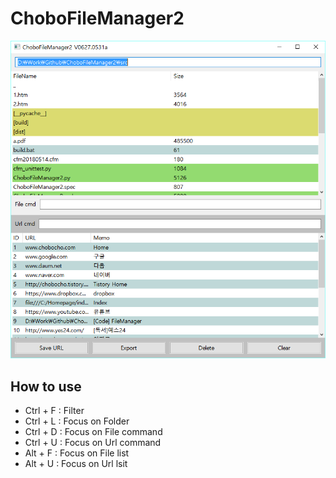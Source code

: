 # ChoboFileManager2
![screen shot](https://github.com/chobocho/ChoboFileManager2/blob/master/ux/screenshot.png)

## How to use
* Ctrl + F : Filter
* Ctrl + L : Focus on Folder
* Ctrl + D : Focus on File command
* Ctrl + U : Focus on Url command
* Alt + F : Focus on File list
* Alt + U : Focus on Url lsit
